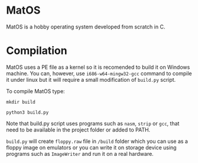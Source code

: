 # MatOS

MatOS is a hobby operating system developed from scratch in C.

# Compilation

MatOS uses a PE file as a kernel so it is recomended to build it on Windows machine. You can, however, use `i686-w64-mingw32-gcc` command to compile it under linux but it will require a small modification of `build.py` script.

To compile MatOS type: 

`mkdir build`

`python3 build.py`

Note that build.py script uses programs such as `nasm`, `strip` or `gcc`, that need to be available in the project folder or added to PATH.

`build.py` will create `floppy.raw` file in `/build` folder which you can use as a floppy image on emulators or you can write it on storage device using programs such as `ImageWriter` and run it on a real hardware.